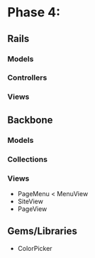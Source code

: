 # Phase 4:

## Rails
### Models

### Controllers

### Views

## Backbone
### Models

### Collections

### Views
  * PageMenu < MenuView
  * SiteView
  * PageView

## Gems/Libraries
  * ColorPicker
